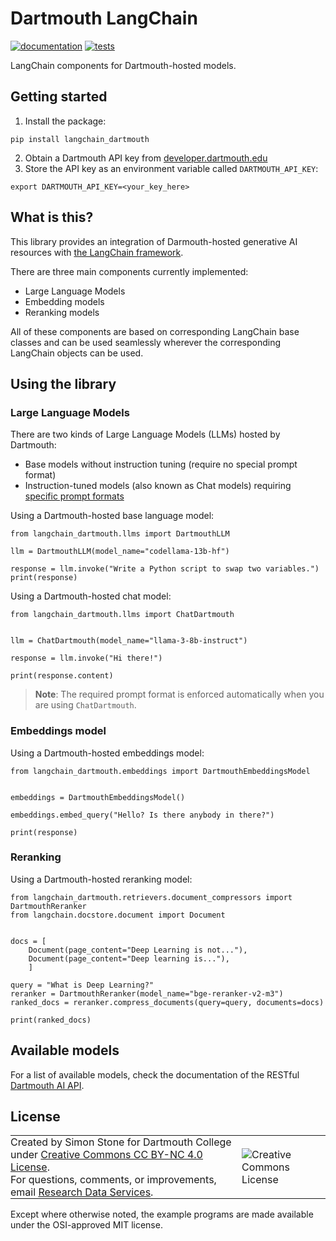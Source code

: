# Dartmouth LangChain

[![documentation](https://github.com/Dartmouth-Libraries/langchain-dartmouth/actions/workflows/docs.yml/badge.svg)](https://github.com/Dartmouth-Libraries/langchain-dartmouth/actions/workflows/docs.yml) [![tests](https://github.com/Dartmouth-Libraries/langchain-dartmouth/actions/workflows/pytest.yml/badge.svg)](https://github.com/Dartmouth-Libraries/langchain-dartmouth/actions/workflows/pytest.yml)

LangChain components for Dartmouth-hosted models.

## Getting started

1. Install the package:

```
pip install langchain_dartmouth
```

2. Obtain a Dartmouth API key from [developer.dartmouth.edu](https://developer.dartmouth.edu/)
3. Store the API key as an environment variable called `DARTMOUTH_API_KEY`:
```
export DARTMOUTH_API_KEY=<your_key_here>
```

## What is this?

This library provides an integration of Darmouth-hosted generative AI resources with [the LangChain framework](https://python.langchain.com/v0.1/docs/get_started/introduction).

There are three main components currently implemented:

- Large Language Models
- Embedding models
- Reranking models

All of these components are based on corresponding LangChain base classes and can be used seamlessly wherever the corresponding LangChain objects can be used.

## Using the library

### Large Language Models

There are two kinds of Large Language Models (LLMs) hosted by Dartmouth:

- Base models without instruction tuning (require no special prompt format)
- Instruction-tuned models (also known as Chat models) requiring [specific prompt formats](https://llama.meta.com/docs/model-cards-and-prompt-formats/meta-llama-3/)

Using a Dartmouth-hosted base language model:

```{python}
from langchain_dartmouth.llms import DartmouthLLM

llm = DartmouthLLM(model_name="codellama-13b-hf")

response = llm.invoke("Write a Python script to swap two variables.")
print(response)
```

Using a Dartmouth-hosted chat model:

```{python}
from langchain_dartmouth.llms import ChatDartmouth


llm = ChatDartmouth(model_name="llama-3-8b-instruct")

response = llm.invoke("Hi there!")

print(response.content)
```
> **Note**: The required prompt format is enforced automatically when you are using `ChatDartmouth`.

### Embeddings model

Using a Dartmouth-hosted embeddings model:

```{python}
from langchain_dartmouth.embeddings import DartmouthEmbeddingsModel


embeddings = DartmouthEmbeddingsModel()

embeddings.embed_query("Hello? Is there anybody in there?")

print(response)
```

### Reranking

Using a Dartmouth-hosted reranking model:

```{python}
from langchain_dartmouth.retrievers.document_compressors import DartmouthReranker
from langchain.docstore.document import Document


docs = [
    Document(page_content="Deep Learning is not..."),
    Document(page_content="Deep learning is..."),
    ]

query = "What is Deep Learning?"
reranker = DartmouthReranker(model_name="bge-reranker-v2-m3")
ranked_docs = reranker.compress_documents(query=query, documents=docs)

print(ranked_docs)
```


## Available models

For a list of available models, check the documentation of the RESTful [Dartmouth AI API](https://ai.dartmouth.edu/openapi/index.html).


## License
<table >
<tbody>
  <tr>
    <td style="padding:0px;border-width:0px;vertical-align:center">
    Created by Simon Stone for Dartmouth College under <a href="https://creativecommons.org/licenses/by/4.0/">Creative Commons CC BY-NC 4.0 License</a>.<br>For questions, comments, or improvements, email <a href="mailto:researchdatahelp@groups.dartmouth.edu">Research Data Services</a>.
    </td>
    <td style="padding:0 0 0 1em;border-width:0px;vertical-align:center"><img alt="Creative Commons License" src="https://i.creativecommons.org/l/by/4.0/88x31.png"/></td>
  </tr>
</tbody>
</table>

Except where otherwise noted, the example programs are made available under the OSI-approved MIT license.
